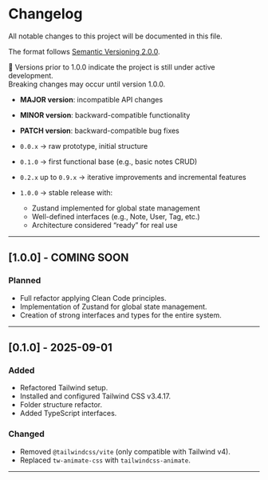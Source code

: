 # Changelog

All notable changes to this project will be documented in this file.

The format follows [Semantic Versioning 2.0.0](https://semver.org/).

🧪 Versions prior to 1.0.0 indicate the project is still under active development.  
Breaking changes may occur until version 1.0.0.

- **MAJOR version**: incompatible API changes  
- **MINOR version**: backward-compatible functionality  
- **PATCH version**: backward-compatible bug fixes  

- `0.0.x` → raw prototype, initial structure  
- `0.1.0` → first functional base (e.g., basic notes CRUD)  
- `0.2.x` up to `0.9.x` → iterative improvements and incremental features  
- `1.0.0` → stable release with:
  - Zustand implemented for global state management  
  - Well-defined interfaces (e.g., Note, User, Tag, etc.)  
  - Architecture considered “ready” for real use  

---

## [1.0.0] - COMING SOON
### Planned
- Full refactor applying Clean Code principles.  
- Implementation of Zustand for global state management.  
- Creation of strong interfaces and types for the entire system.  

---

## [0.1.0] - 2025-09-01
### Added
- Refactored Tailwind setup.  
- Installed and configured Tailwind CSS v3.4.17.  
- Folder structure refactor.  
- Added TypeScript interfaces.  

### Changed
- Removed `@tailwindcss/vite` (only compatible with Tailwind v4).  
- Replaced `tw-animate-css` with `tailwindcss-animate`.  

---


